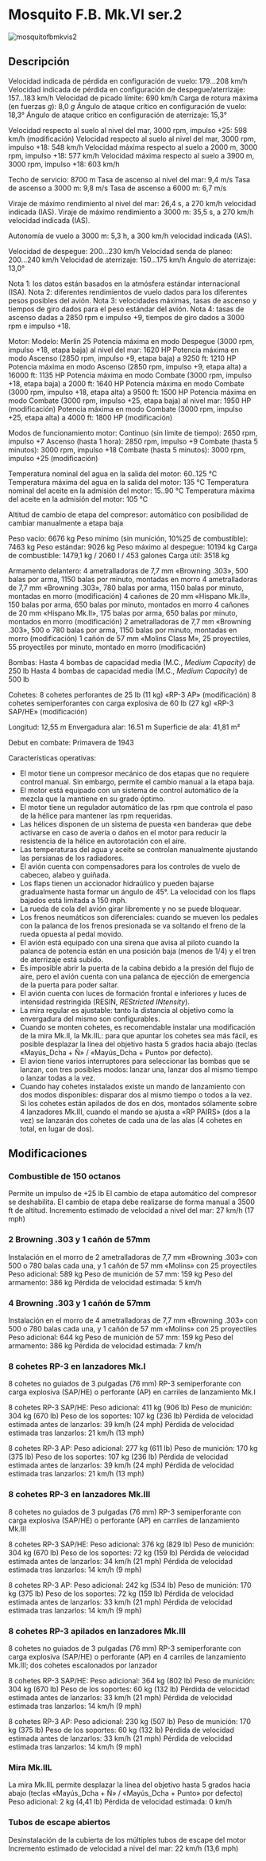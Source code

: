 ﻿# Mosquito F.B. Mk.VI ser.2

![mosquitofbmkvis2](../images/mosquitofbmkvis2.png)

## Descripción

Velocidad indicada de pérdida en configuración de vuelo: 179...208 km/h
Velocidad indicada de pérdida en configuración de despegue/aterrizaje: 157...183 km/h
Velocidad de picado límite: 690 km/h
Carga de rotura máxima (en fuerzas <i>g</i>): 8,0 <i>g</i>
Ángulo de ataque crítico en configuración de vuelo: 18,3°
Ángulo de ataque crítico en configuración de aterrizaje: 15,3°

Velocidad respecto al suelo al nivel del mar, 3000 rpm, impulso +25: 598 km/h (modificación)
Velocidad respecto al suelo al nivel del mar, 3000 rpm, impulso +18: 548 km/h
Velocidad máxima respecto al suelo a 2000 m, 3000 rpm, impulso +18: 577 km/h
Velocidad máxima respecto al suelo a 3900 m, 3000 rpm, impulso +18: 603 km/h

Techo de servicio: 8700 m
Tasa de ascenso al nivel del mar: 9,4 m/s
Tasa de ascenso a 3000 m: 9,8 m/s
Tasa de ascenso a 6000 m: 6,7 m/s

Viraje de máximo rendimiento al nivel del mar: 26,4 s, a 270 km/h velocidad indicada (IAS).
Viraje de máximo rendimiento a 3000 m: 35,5 s, a 270 km/h velocidad indicada (IAS).

Autonomía de vuelo a 3000 m: 5,3 h, a 300 km/h velocidad indicada (IAS).

Velocidad de despegue: 200...230 km/h
Velocidad senda de planeo: 200...240 km/h
Velocidad de aterrizaje: 150...175 km/h
Ángulo de aterrizaje: 13,0°

Nota 1: los datos están basados en la atmósfera estándar internacional (ISA).
Nota 2: diferentes rendimientos de vuelo dados para los diferentes pesos posibles del avión.
Nota 3: velocidades máximas, tasas de ascenso y tiempos de giro dados para el peso estándar del avión.
Nota 4: tasas de ascenso dadas a 2850 rpm e impulso +9, tiempos de giro dados a 3000 rpm e impulso +18.

Motor:
Modelo: Merlin 25
Potencia máxima en modo Despegue (3000 rpm, impulso +18, etapa baja) al nivel del mar: 1620 HP
Potencia máxima en modo Ascenso (2850 rpm, impulso +9, etapa baja) a 9250 ft: 1210 HP
Potencia máxima en modo Ascenso (2850 rpm, impulso +9, etapa alta) a 16000 ft: 1135 HP
Potencia máxima en modo Combate (3000 rpm, impulso +18, etapa baja) a 2000 ft: 1640 HP
Potencia máxima en modo Combate (3000 rpm, impulso +18, etapa alta) a 9500 ft: 1500 HP
Potencia máxima en modo Combate (3000 rpm, impulso +25, etapa baja) al nivel mar: 1950 HP (modificación)
Potencia máxima en modo Combate (3000 rpm, impulso +25, etapa alta) a 4000 ft: 1800 HP (modificación)

Modos de funcionamiento motor:
Continuo (sin límite de tiempo): 2650 rpm, impulso +7
Ascenso (hasta 1 hora): 2850 rpm, impulso +9
Combate (hasta 5 minutos): 3000 rpm, impulso +18
Combate (hasta 5 minutos): 3000 rpm, impulso +25 (modificación)

Temperatura nominal del agua en la salida del motor: 60..125 °C
Temperatura máxima del agua en la salida del motor: 135 °C
Temperatura nominal del aceite en la admisión del motor: 15..90 °C
Temperatura máxima del aceite en la admisión del motor: 105 °C

Altitud de cambio de etapa del compresor: automático con posibilidad de cambiar manualmente a etapa baja

Peso vacío: 6676 kg
Peso mínimo (sin munición, 10%25 de combustible): 7463 kg
Peso estándar: 9026 kg
Peso máximo al despegue: 10194 kg
Carga de combustible: 1479,1 kg / 2060 l / 453 galones
Carga útil: 3518 kg

Armamento delantero:
4 ametralladoras de 7,7 mm «Browning .303», 500 balas por arma, 1150 balas por minuto, montadas en morro
4 ametralladoras de 7,7 mm «Browning .303», 780 balas por arma, 1150 balas por minuto, montadas en morro (modificación)
4 cañones de 20 mm «Hispano Mk.II», 150 balas por arma, 650 balas por minuto, montados en morro
4 cañones de 20 mm «Hispano Mk.II», 175 balas por arma, 650 balas por minuto, montados en morro (modificación)
2 ametralladoras de 7,7 mm «Browning .303», 500 o 780 balas por arma, 1150 balas por minuto, montadas en morro (modificación)
1 cañón de 57 mm «Molins Class M», 25 proyectiles, 55 proyectiles por minuto, montado en morro (modificación)

Bombas:
Hasta 4 bombas de capacidad media (M.C., <i>Medium Capacity</i>) de 250 lb
Hasta 4 bombas de capacidad media (M.C., <i>Medium Capacity</i>) de 500 lb

Cohetes:
8 cohetes perforantes de 25 lb (11 kg) «RP-3 AP» (modificación)
8 cohetes semiperforantes con carga explosiva de 60 lb (27 kg) «RP-3 SAP/HE» (modificación)

Longitud: 12,55 m
Envergadura alar: 16.51 m
Superficie de ala: 41,81 m²

Debut en combate: Primavera de 1943

Características operativas:
- El motor tiene un compresor mecánico de dos etapas que no requiere control manual. Sin embargo, permite el cambio manual a la etapa baja.
- El motor está equipado con un sistema de control automático de la mezcla que la mantiene en su grado óptimo.
- El motor tiene un regulador automático de las rpm que controla el paso de la hélice para mantener las rpm requeridas.
- Las hélices disponen de un sistema de puesta «en bandera» que debe activarse en caso de avería o daños en el motor para reducir la resistencia de la hélice en autorotación con el aire.
- Las temperaturas del agua y aceite se controlan manualmente ajustando las persianas de los radiadores.
- El avión cuenta con compensadores para los controles de vuelo de cabeceo, alabeo y guiñada.
- Los flaps tienen un accionador hidraúlico y pueden bajarse gradualmente hasta formar un ángulo de 45°. La velocidad con los flaps bajados está limitada a 150 mph.
- La rueda de cola del avión girar libremente y no se puede bloquear.
- Los frenos neumáticos son diferenciales: cuando se mueven los pedales con la palanca de los frenos presionada se va soltando el freno de la rueda opuesta al pedal movido.
- El avión está equipado con una sirena que avisa al piloto cuando la palanca de potencia están en una posición baja (menos de 1/4) y el tren de aterrizaje está subido.
- Es imposible abrir la puerta de la cabina debido a la presión del flujo de aire, pero el avión cuenta con una palanca de ejección de emergencia de la puerta para poder saltar.
- El avión cuenta con luces de formación frontal e inferiores y luces de intensidad restringida (RESIN, <i>REStricted INtensity</i>).
- La mira regular es ajustable: tanto la distancia al objetivo como la envergadura del mismo son configurables.
- Cuando se monten cohetes, es recomendable instalar una modificación de la mira Mk.II, la Mk.IIL: para que apuntar los cohetes sea más fácil, es posible desplazar la línea del objetivo hasta 5 grados hacia abajo (teclas «Mayús_Dcha + Ñ» / «Mayús_Dcha + Punto» por defecto).
- El avion tiene varios interruptores para seleccionar las bombas que se lanzan, con tres posibles modos: lanzar una, lanzar dos al mismo tiempo o lanzar todas a la vez.
- Cuando hay cohetes instalados existe un mando de lanzamiento con dos modos disponibles: disparar dos al mismo tiempo o todos a la vez. Si los cohetes están apilados de dos en dos, montados sólamente sobre 4 lanzadores Mk.III, cuando el mando se ajusta a «RP PAIRS» (dos a la vez) se lanzarán dos cohetes de cada una de las alas (4 cohetes en total, en lugar de dos).

## Modificaciones


### Combustible de 150 octanos

Permite un impulso de +25 lb
El cambio de etapa automático del compresor se deshabilita. El cambio de etapa debe realizarse de forma manual a 3500 ft de altitud.
Incremento estimado de velocidad a nivel del mar: 27 km/h (17 mph)

### 2 Browning .303 y 1 cañón de 57mm

Instalación en el morro de 2 ametralladoras de 7,7 mm «Browning .303» con 500 o 780 balas cada una, y 1 cañón de 57 mm «Molins» con 25 proyectiles
Peso adicional: 589 kg
Peso de munición de 57 mm: 159 kg
Peso del armamento: 386 kg
Pérdida de velocidad estimada: 5 km/h

### 4 Browning .303 y 1 cañón de 57mm

Instalación en el morro de 4 ametralladoras de 7,7 mm «Browning .303» con 500 o 780 balas cada una, y 1 cañón de 57 mm «Molins» con 25 proyectiles
Peso adicional: 644 kg
Peso de munición de 57 mm: 159 kg
Peso del armamento: 386 kg
Pérdida de velocidad estimada: 7 km/h﻿

### 8 cohetes RP-3 en lanzadores Mk.I

8 cohetes no guiados de 3 pulgadas (76 mm) RP-3 semiperforante con carga explosiva (SAP/HE) o perforante (AP) en carriles de lanzamiento Mk.I

8 cohetes RP-3 SAP/HE:
Peso adicional: 411 kg (906 lb)
Peso de munición: 304 kg (670 lb)
Peso de los soportes: 107 kg (236 lb)
Pérdida de velocidad estimada antes de lanzarlos: 39 km/h (24 mph)
Pérdida de velocidad estimada tras lanzarlos: 21 km/h (13 mph)

8 cohetes RP-3 AP:
Peso adicional: 277 kg (611 lb)
Peso de munición: 170 kg (375 lb)
Peso de los soportes: 107 kg (236 lb)
Pérdida de velocidad estimada antes de lanzarlos: 39 km/h (24 mph)
Pérdida de velocidad estimada tras lanzarlos: 21 km/h (13 mph)﻿

### 8 cohetes RP-3 en lanzadores Mk.III

8 cohetes no guiados de 3 pulgadas (76 mm) RP-3 semiperforante con carga explosiva (SAP/HE) o perforante (AP) en carriles de lanzamiento Mk.III

8 cohetes RP-3 SAP/HE:
Peso adicional: 376 kg (829 lb)
Peso de munición: 304 kg (670 lb)
Peso de los soportes: 72 kg (159 lb)
Pérdida de velocidad estimada antes de lanzarlos: 34 km/h (21 mph)
Pérdida de velocidad estimada tras lanzarlos: 14 km/h (9 mph)

8 cohetes RP-3 AP: 
Peso adicional: 242 kg (534 lb)
Peso de munición: 170 kg (375 lb)
Peso de los soportes: 72 kg (159 lb)
Pérdida de velocidad estimada antes de lanzarlos: 33 km/h (21 mph)
Pérdida de velocidad estimada tras lanzarlos: 14 km/h (9 mph)﻿

### 8 cohetes RP-3 apilados en lanzadores Mk.III

8 cohetes no guiados de 3 pulgadas (76 mm) RP-3 semiperforante con carga explosiva (SAP/HE) o perforante (AP) en 4 carriles de lanzamiento Mk.III; dos cohetes escalonados por lanzador

8 cohetes RP-3 SAP/HE:
Peso adicional: 364 kg (802 lb)
Peso de munición: 304 kg (670 lb)
Peso de los soportes: 60 kg (132 lb)
Pérdida de velocidad estimada antes de lanzarlos: 33 km/h (21 mph)
Pérdida de velocidad estimada tras lanzarlos: 14 km/h (9 mph)

8 cohetes RP-3 AP:
Peso adicional: 230 kg (507 lb)
Peso de munición: 170 kg (375 lb)
Peso de los soportes: 60 kg (132 lb)
Pérdida de velocidad estimada antes de lanzarlos: 33 km/h (21 mph)
Pérdida de velocidad estimada tras lanzarlos: 14 km/h (9 mph)

### Mira Mk.IIL

La mira Mk.IIL permite desplazar la línea del objetivo hasta 5 grados hacia abajo (teclas «Mayús_Dcha + Ñ» / «Mayús_Dcha + Punto» por defecto)
Peso adicional: 2 kg (4,41 lb)
Pérdida de velocidad estimada: 0 km/h

### Tubos de escape abiertos

Desinstalación de la cubierta de los múltiples tubos de escape del motor
Incremento estimado de velocidad a nivel del mar: 22 km/h (13,6 mph)